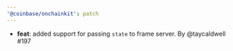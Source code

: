```yaml
---
'@coinbase/onchainkit': patch
---
```


- **feat**: added support for passing `state` to frame server. By @taycaldwell #197

